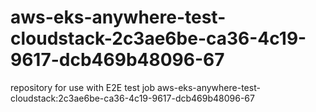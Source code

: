 # aws-eks-anywhere-test-cloudstack-2c3ae6be-ca36-4c19-9617-dcb469b48096-67
repository for use with E2E test job aws-eks-anywhere-test-cloudstack:2c3ae6be-ca36-4c19-9617-dcb469b48096-67
